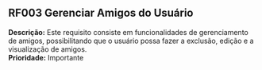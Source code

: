 ## RF003 Gerenciar Amigos do Usuário ##
**Descrição:** Este requisito consiste em funcionalidades de gerenciamento de amigos, possibilitando que o usuário possa fazer a exclusão, edição e a visualização de amigos.<br>
<b>Prioridade:</b> Importante